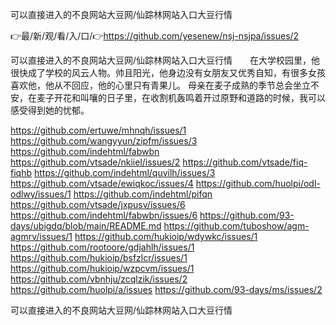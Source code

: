 可以直接进入的不良网站大豆网/仙踪林网站入口大豆行情

👉最/新/观/看/入/口/👉https://github.com/yesenew/nsj-nsjpa/issues/2

可以直接进入的不良网站大豆网/仙踪林网站入口大豆行情　　在大学校园里，他很快成了学校的风云人物。帅且阳光，他身边没有女朋友又优秀自知，有很多女孩喜欢他，他从不回应，他的心里只有青果儿。
母亲在麦子成熟的季节总会坐立不安，在麦子开花和叫嚷的日子里，在收割机轰鸣着开过原野和道路的时候，我可以感受得到她的忧郁。


https://github.com/ertuwe/mhnqh/issues/1
https://github.com/wangyyun/zipfm/issues/3
https://github.com/indehtml/fabwbn
https://github.com/vtsade/nkiiel/issues/2
https://github.com/vtsade/fiq-fiqhb
https://github.com/indehtml/quvilh/issues/3
https://github.com/vtsade/ewiqkoc/issues/4
https://github.com/huolpi/odl-odlwy/issues/1
https://github.com/indehtml/pifqn
https://github.com/vtsade/jxpusv/issues/6
https://github.com/indehtml/fabwbn/issues/6
https://github.com/93-days/ubigdq/blob/main/README.md
https://github.com/tuboshow/agm-agmrv/issues/1
https://github.com/hukioip/wdywkc/issues/1
https://github.com/rootoore/gdjahlh/issues/1
https://github.com/hukioip/bsfzlcr/issues/1
https://github.com/hukioip/wzpcvm/issues/1
https://github.com/vbnhju/zcqlzik/issues/2
https://github.com/huolpi/a/issues
https://github.com/93-days/ms/issues/2

可以直接进入的不良网站大豆网/仙踪林网站入口大豆行情
